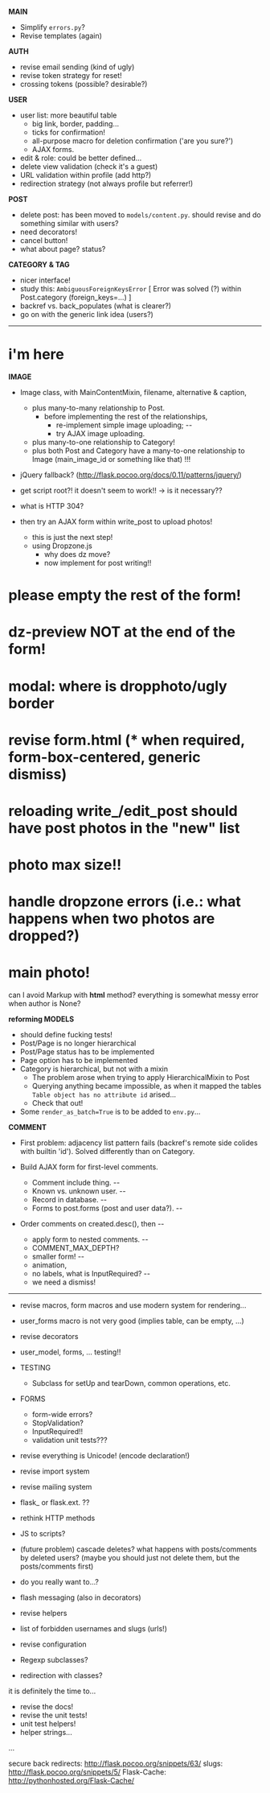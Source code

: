 **MAIN**
  * Simplify `errors.py`?
  * Revise templates (again)

**AUTH**
  * revise email sending (kind of ugly)
  * revise token strategy for reset!
  * crossing tokens (possible? desirable?)

**USER**
* user list: more beautiful table
  * big link, border, padding...
  * ticks for confirmation!
  * all-purpose macro for deletion confirmation ('are you sure?')
  * AJAX forms.
* edit & role: could be better defined...
* delete view validation (check it's a guest)
* URL validation within profile (add http?)
* redirection strategy (not always profile but referrer!)

**POST**
* delete post: has been moved to `models/content.py`.
  should revise and do something similar with users?
* need decorators!
* cancel button!
* what about page? status?

**CATEGORY & TAG**
* nicer interface!
* study this: `AmbiguousForeignKeysError`
  [ Error was solved (?) within Post.category (foreign_keys=...) ]
* backref vs. back_populates (what is clearer?)
* go on with the generic link idea (users?)


**********************************
# i'm here

**IMAGE**
* Image class, with MainContentMixin, filename, alternative & caption,
  * plus many-to-many relationship to Post.
    * before implementing the rest of the relationships,
      * re-implement simple image uploading;  --
      * try AJAX image uploading.
  * plus many-to-one relationship to Category!
  * plus both Post and Category have a many-to-one relationship to Image
    (main_image_id or something like that) !!!

* jQuery fallback? (http://flask.pocoo.org/docs/0.11/patterns/jquery/)
* get script root?! it doesn't seem to work!! -> is it necessary??
* what is HTTP 304?
* then try an AJAX form within write_post to upload photos!
  * this is just the next step!
  * using Dropzone.js
    * why does dz move?
    * now implement for post writing!!


# please empty the rest of the form!
# dz-preview NOT at the end of the form!
# modal: where is dropphoto/ugly border
# revise form.html (* when required, form-box-centered, generic dismiss)
# reloading write_/edit_post should have post photos in the "new" list
# photo max size!!
# handle dropzone errors (i.e.: what happens when two photos are dropped?)

# main photo!

can I avoid Markup with __html__ method?
everything is somewhat messy
error when author is None?


**reforming MODELS**
* should define fucking tests!
* Post/Page is no longer hierarchical
* Post/Page status has to be implemented
* Page option has to be implemented
* Category is hierarchical, but not with a mixin
  * The problem arose when trying to apply HierarchicalMixin to Post
  * Querying anything became impossible, as when it mapped the tables
    `Table object has no attribute id` arised...
  * Check that out!
* Some `render_as_batch=True` is to be added to `env.py`...


**COMMENT**
* First problem: adjacency list pattern fails (backref's remote side colides
  with builtin 'id'). Solved differently than on Category.

* Build AJAX form for first-level comments.
  * Comment include thing.                      --
  * Known vs. unknown user.                     --
  * Record in database.                         --
  * Forms to post.forms (post and user data?).  --
* Order comments on created.desc(), then        --
  * apply form to nested comments.              --
  * COMMENT_MAX_DEPTH?
  * smaller form!                               --
  * animation,
  * no labels, what is InputRequired?           --
  * we need a dismiss!



**********************************
* revise macros, form macros and use modern system for rendering...
* user_forms macro is not very good (implies table, can be empty, ...)
* revise decorators
* user_model, forms, ... testing!!

* TESTING
  * Subclass for setUp and tearDown, common operations, etc.

* FORMS
  * form-wide errors?
  * StopValidation?
  * InputRequired!!
  * validation unit tests???

* revise everything is Unicode! (encode declaration!)
* revise import system
* revise mailing system
* flask_ or flask.ext. ??

* rethink HTTP methods
* JS to scripts?

* (future problem) cascade deletes? what happens with posts/comments by deleted users?
  (maybe you should just not delete them, but the posts/comments first)
* do you really want to...?

* flash messaging (also in decorators)
* revise helpers
* list of forbidden usernames and slugs (urls!)
* revise configuration
* Regexp subclasses?
* redirection with classes?

it is definitely the time to...
* revise the docs!
* revise the unit tests!
* unit test helpers!
* helper strings...

...

secure back redirects: http://flask.pocoo.org/snippets/63/
slugs: http://flask.pocoo.org/snippets/5/
Flask-Cache: http://pythonhosted.org/Flask-Cache/
